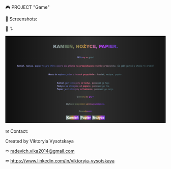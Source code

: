 🎮 PROJECT "Game"

👀 Screenshots:

📸 ↴︎

![Alt Text](./images/screenshots/1.Game.png)



✉ Contact:

Created by Viktoryia Vysotskaya

➱ radevich.vika2014@gmail.com

➱ https://www.linkedin.com/in/viktoryia-vysotskaya